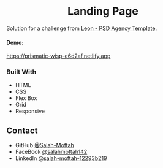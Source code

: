 <h1 align="center">Landing Page</h1>

<div>
   Solution for a challenge from  <a href="https://www.graphberry.com/item/leon-psd-agency-template" target="_blank">Leon - PSD Agency Template</a>.
</div>

<div><h4>Demo: </h4><a href="https://prismatic-wisp-e6d2af.netlify.app" target="_blank">https://prismatic-wisp-e6d2af.netlify.app</a></div>



### Built With

- HTML
- CSS
- Flex Box
- Grid
- Responsive

## Contact

- GitHub [@Salah-Moftah](https://github.com/Salah-Moftah)
- FaceBook [@salahmoftah142](https://www.facebook.com/salahmoftah142)
- LinkedIn [@salah-moftah-12293b219](https://www.linkedin.com/in/salah-moftah-12293b219)
